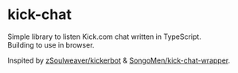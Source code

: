 # kick-chat

Simple library to listen Kick.com chat written in TypeScript.  
Building to use in browser.

Inspited by [zSoulweaver/kickerbot](https://github.com/zSoulweaver/kickerbot) & [SongoMen/kick-chat-wrapper](https://github.com/SongoMen/kick-chat-wrapper).
